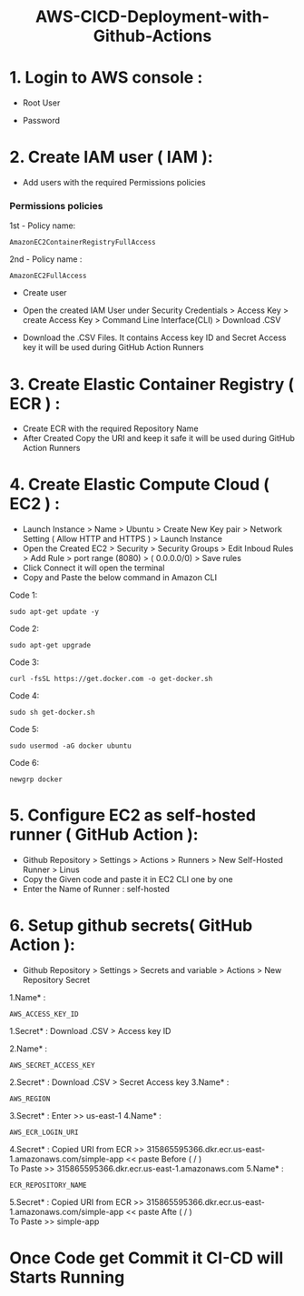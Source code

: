 <h1 align = "center "> AWS-CICD-Deployment-with-Github-Actions <h1/> 
	
# 1. Login to AWS console :

- Root User  

- Password

# 2. Create IAM user  ( IAM ):

- Add users with the required Permissions policies
	
### Permissions policies

1st - Policy name:

	AmazonEC2ContainerRegistryFullAccess
	
2nd - Policy name : 

	AmazonEC2FullAccess

- Create user

- Open the created IAM User under Security Credentials > Access Key > create Access Key > Command Line Interface(CLI) > Download .CSV

- Download the .CSV Files. It contains Access key ID and Secret Access key it will be used during GitHub Action Runners

# 3. Create Elastic Container Registry ( ECR ) :

- Create ECR with the required Repository Name
- After Created Copy the URI and keep it safe it will be used during GitHub Action Runners
	
# 4. Create Elastic Compute Cloud ( EC2 ) :
	
- Launch Instance > Name > Ubuntu > Create New Key pair > Network Setting ( Allow HTTP and HTTPS ) > Launch Instance
- Open the Created EC2 > Security > Security Groups > Edit Inboud Rules > Add Rule > port range (8080) > ( 0.0.0.0/0) > Save rules
- Click Connect it will open the terminal
- Copy and Paste the below command in Amazon CLI 

Code 1:

	sudo apt-get update -y
Code 2:

	sudo apt-get upgrade
Code 3:

	curl -fsSL https://get.docker.com -o get-docker.sh
Code 4:

	sudo sh get-docker.sh
Code 5:

	sudo usermod -aG docker ubuntu
Code 6:

	newgrp docker
	
# 5. Configure EC2 as self-hosted runner ( GitHub Action ):
- Github Repository > Settings > Actions > Runners > New Self-Hosted Runner > Linus
- Copy the Given code and paste it in EC2 CLI one by one
- Enter the Name of Runner : self-hosted

# 6. Setup github secrets( GitHub Action ):
- Github Repository > Settings > Secrets and variable > Actions > New Repository Secret

1.Name* :
	
	AWS_ACCESS_KEY_ID
1.Secret* :
	Download .CSV > Access key ID
	
2.Name* :
	
    AWS_SECRET_ACCESS_KEY
2.Secret* : 
	Download .CSV > Secret Access key
3.Name* :

    AWS_REGION
3.Secret* :
	Enter >> us-east-1
4.Name* :
	
    AWS_ECR_LOGIN_URI
4.Secret* :
	Copied URI from ECR >> 315865595366.dkr.ecr.us-east-1.amazonaws.com/simple-app << paste Before ( / ) <br/>
	To Paste >> 315865595366.dkr.ecr.us-east-1.amazonaws.com
5.Name* :
	
    ECR_REPOSITORY_NAME
5.Secret* :
	Copied URI from ECR >> 315865595366.dkr.ecr.us-east-1.amazonaws.com/simple-app << paste Afte ( / ) <br/>
	To Paste >> simple-app
	
# Once Code get Commit it CI-CD will Starts Running
